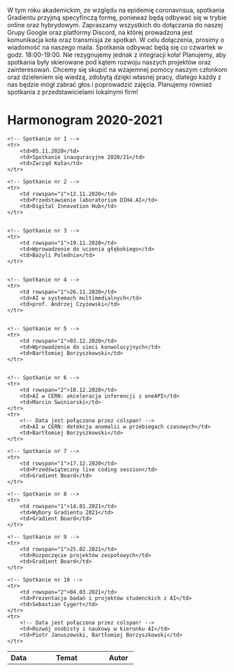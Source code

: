 W tym roku akademickim, ze względu na epidemię coronavrisua, spotkania Gradientu przyjmą specyfinczą formę, ponieważ będą odbywać się w trybie online oraz hybrydowym.
Zapraszamy wszystkich do dołączania do naszej Grupy Google oraz platformy Discord, na której prowadzona jest komunikacja koła oraz transmisja ze spotkań.
W celu dołączenia, prosimy o wiadomość na naszego maila. Spotkania odbywać będą się co czwartek w godz. 18:00-19:00. Nie rezygnujemy jednak z integracji koła!
Planujemy, aby spotkania były skierowane pod kątem rozwoju naszych projektów oraz zainteresowań. 
Chcemy się skupić na wzajemnej pomocy naszym członkom oraz dzieleniem się wiedzą, zdobytą dzięki własnej pracy, dlatego każdy z nas będzie mógł zabrać głos i poprowadzić zajęcia. 
Planujemy również spotkania z przedstawicielami lokalnymi firm!

# Harmonogram 2020-2021

<table>
    <tr>
        <th style="width:18%;">Data</th>
        <th style="width:58%;">Temat</th>
        <th style="width:29%;">Autor</th>
    </tr>

    <!-- Spotkanie nr 1 -->
    <tr>
        <td>05.11.2020</td>
        <td>Spotkanie inauguracyjne 2020/21</td>
        <td>Zarząd Koła</td>
    </tr>

    <!-- Spotkanie nr 2 -->
    <tr>
        <td rowspan="1">12.11.2020</td>
        <td>Przedstawienie laboratorium DIH4.AI</td>
        <td>Digital Innovation Hub</td>
    </tr>


    <!-- Spotkanie nr 3 -->
    <tr>
        <td rowspan="1">19.11.2020</td>
        <td>Wprowadzenie do uczenia głębokiego</td>
        <td>Bazyli Polednia</td>
    </tr>


    <!-- Spotkanie nr 4 -->
    <tr>
        <td rowspan="1">26.11.2020</td>
        <td>AI w systemach multimedialnych</td>
        <td>prof. Andrzej Czyżewski</td>
    </tr>


    <!-- Spotkanie nr 5 -->
    <tr>
        <td rowspan="1">03.12.2020</td>
        <td>Wprowadzenie do sieci konwolucyjnych</td>
        <td>Bartłomiej Borzyszkowski</td>
    </tr>


    <!-- Spotkanie nr 6 -->
    <tr>
        <td rowspan="2">10.12.2020</td>
        <td>AI w CERN: akceleracja inferencji z oneAPI</td>
        <td>Marcin Świniarski</td>
    </tr>
    <tr>
        <!-- Data jest połączona przez colspan! -->
        <td>AI w CERN: detekcja anomalii w przebiegach czasowych</td>
        <td>Bartłomiej Borzyszkowski</td>
    </tr>
	
	<!-- Spotkanie nr 7 -->
    <tr>
        <td rowspan="1">17.12.2020</td>
        <td>Przedświąteczny live coding session</td>
        <td>Gradient Board</td>
    </tr>
	
	<!-- Spotkanie nr 8 -->
    <tr>
        <td rowspan="1">14.01.2021</td>
        <td>Wybory Gradientu 2021</td>
        <td>Gradient Board</td>
    </tr>
	
	<!-- Spotkanie nr 9 -->
    <tr>
        <td rowspan="1">25.02.2021</td>
        <td>Rozpoczęcie projektów zespołowych</td>
        <td>Gradient Board</td>
    </tr>
	
	<!-- Spotkanie nr 10 -->
    <tr>
        <td rowspan="2">04.03.2021</td>
        <td>Prezentacja badań i projektów studenckich z AI</td>
        <td>Sebastian Cygert</td>
    </tr>
    <tr>
        <!-- Data jest połączona przez colspan! -->
        <td>Rozwój osobisty i naukowy w kierunku AI</td>
        <td>Piotr Januszewski, Bartłomiej Borzyszkowski</td>
    </tr>

	

</table>

